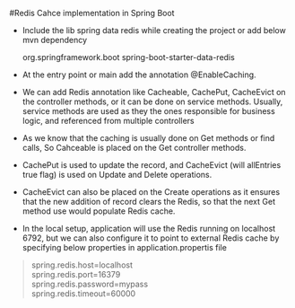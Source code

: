 #Redis Cahce implementation in Spring Boot
* Include the lib spring data redis while creating the project or add below mvn dependency  

	<dependency>  
		<groupId>org.springframework.boot</groupId>  
		<artifactId>spring-boot-starter-data-redis</artifactId>  
	</dependency>    
* At the entry point or main add the annotation @EnableCaching.
* We can add Redis annotation like Cacheable, CachePut, CacheEvict on the controller methods, or it can be done on service methods. Usually, service methods are used as they the ones responsible for business logic, and referenced from multiple controllers
* As we know that the caching is usually done on Get methods or find calls, So Cahceable is placed on the Get controller methods.
* CachePut is used to update the record, and CacheEvict (will allEntries true flag) is used on Update and Delete operations.
* CacheEvict can also be placed on the Create operations as it ensures that the new addition of record clears the Redis, so that the next Get method use would populate Redis cache.
* In the local setup, application will use the Redis running on localhost 6792, but we can also configure it to point to external Redis cache by specifying below properties in application.propertis file    

> spring.redis.host=localhost    
> spring.redis.port=16379   
> spring.redis.password=mypass   
> spring.redis.timeout=60000	  
